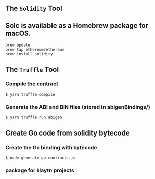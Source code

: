 ## The `Solidity` Tool

## Solc is available as a Homebrew package for macOS.
```shell
brew update
brew tap ethereum/ethereum
brew install solidity
```

## The `Truffle` Tool
### Compile the contract
```
$ yarn truffle compile
```

### Generate the ABI and BIN files (stored in abigenBindings/)
```
$ yarn truffle run abigen
```

## Create Go code from solidity bytecode
### Create the Go binding with bytecode
```
$ node generate-go-contracts.js
```

### package for klaytn projects
